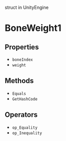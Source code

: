 struct in UnityEngine
# BoneWeight1

## Properties
- `boneIndex`
- `weight`
## Methods
- `Equals`
- `GetHashCode`
## Operators
- `op_Equality`
- `op_Inequality`
